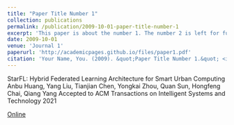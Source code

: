 ```yaml
---
title: "Paper Title Number 1"
collection: publications
permalink: /publication/2009-10-01-paper-title-number-1
excerpt: 'This paper is about the number 1. The number 2 is left for future work.'
date: 2009-10-01
venue: 'Journal 1'
paperurl: 'http://academicpages.github.io/files/paper1.pdf'
citation: 'Your Name, You. (2009). &quot;Paper Title Number 1.&quot; <i>Journal 1</i>. 1(1).'
---
```

StarFL: Hybrid Federated Learning Architecture for Smart Urban Computing
Anbu Huang, Yang Liu, Tianjian Chen, Yongkai Zhou, Quan Sun, Hongfeng Chai, Qiang Yang
Accepted to ACM Transactions on Intelligent Systems and Technology 2021

[Online](https://dl.acm.org/doi/10.1145/3467956)


